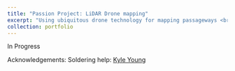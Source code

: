 ```yaml
---
title: "Passion Project: LiDAR Drone mapping"
excerpt: "Using ubiquitous drone technology for mapping passageways <br/><img src='/images/lidar_drone_project_2.jpg'>"
collection: portfolio
---
```


In Progress



Acknowledgements:
Soldering help: <a href="https://kylezy2.github.io/">Kyle Young</a>
